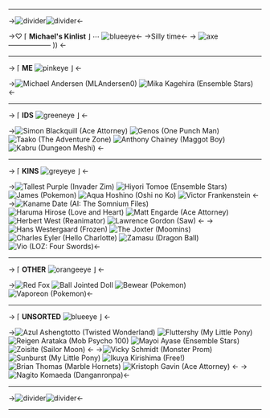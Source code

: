 ***
->![divider](https://i.imgur.com/bZ9M8jl.gif)![divider](https://i.imgur.com/bZ9M8jl.gif)<- 

->♡ ⌈ **Michael's Kinlist** ⌋ ⋯ ![blueeye](https://i.imgur.com/aNtnFd2.gif)<-
->Silly time<-
-> ![axe](https://i.imgur.com/nK2I0sk.gif) ——————  )) <-
***

-> ⌈ **ME** ![pinkeye](https://i.imgur.com/eTNwdx9.gif) ⌋ <- 

->![Michael Andersen (MLAndersen0)](https://i.imgur.com/p84sOHJ.png) ![Mika Kagehira (Ensemble Stars)](https://imgur.com/czW1ZTk.png) <-

***

-> ⌈ **IDS** ![greeneye](https://i.imgur.com/dEvHEXt.gif) ⌋ <- 

->![Simon Blackquill (Ace Attorney)](https://i.imgur.com/CTNVqyG.png) ![Genos (One Punch Man)](https://i.imgur.com/r9MGfM6.png)  ![Taako (The Adventure Zone)](https://i.imgur.com/iNT4b6H.png) ![Anthony Chainey (Maggot Boy)](https://i.imgur.com/mCSx6WS.png) ![Kabru (Dungeon Meshi)](https://imgur.com/2GskKVm.png)  <-

***

-> ⌈ **KINS** ![greyeye](https://i.imgur.com/lRPFdsb.gif) ⌋ <- 

->![Tallest Purple (Invader Zim)](https://i.imgur.com/s5FDlde.png) ![Hiyori Tomoe (Ensemble Stars)](https://i.imgur.com/vTN33jG.png) ![James (Pokemon)](https://i.imgur.com/oSmctT8.png) ![Aqua Hoshino (Oshi no Ko)](https://i.imgur.com/palLKjf.jpg) ![Victor Frankenstein](https://i.imgur.com/qlUyvtc.png) <-
->![Kaname Date (AI: The Somnium Files)](https://i.imgur.com/Uuumdy7.png) ![Haruma Hirose (Love and Heart)](https://i.imgur.com/hmSqnoZ.png) ![Matt Engarde (Ace Attorney)](https://i.imgur.com/RPGLdA6.png) ![Herbert West (Reanimator)](https://i.imgur.com/DF0hJjL.png) ![Lawrence Gordon (Saw)](https://i.imgur.com/Dmke2iK.png) <-
->![Hans Westergaard (Frozen)](https://i.imgur.com/VKsGnan.png) ![The Joxter (Moomins)](https://i.imgur.com/WB1yFdI.png) ![Charles Eyler (Hello Charlotte)](https://i.imgur.com/2QsObHJ.png) ![Zamasu (Dragon Ball)](https://i.imgur.com/4rnVoa7.png) ![Vio (LOZ: Four Swords)](https://i.imgur.com/mPqe0s0.png)<-

***

-> ⌈ **OTHER** ![orangeeye](https://i.imgur.com/Try891w.gif) ⌋ <- 

->![Red Fox](https://i.imgur.com/u1vbonC.png) ![Ball Jointed Doll](https://i.imgur.com/6okgSjK.png) ![Bewear (Pokemon)](https://i.imgur.com/vr4Hpt0.png) ![Vaporeon (Pokemon)](https://i.imgur.com/yZwRnjh.png)<- 

***

-> ⌈ **UNSORTED** ![blueeye](https://i.imgur.com/aNtnFd2.gif) ⌋ <- 

->![Azul Ashengtotto (Twisted Wonderland)](https://i.imgur.com/EFFmoak.png) ![Fluttershy (My Little Pony)](https://i.imgur.com/kylsp73.png) ![Reigen Arataka (Mob Psycho 100)](https://i.imgur.com/KNzXo8m.png) ![Mayoi Ayase (Ensemble Stars)](https://i.imgur.com/qBeCczG.png) ![Zoisite (Sailor Moon)](https://i.imgur.com/g5Rypb7.png) <-
->![Vicky Schmidt (Monster Prom)](https://i.imgur.com/urZIBPc.png) ![Sunburst (My Little Pony)](https://i.imgur.com/lMaHLa0.png) ![Ikuya Kirishima (Free!)](https://i.imgur.com/SAuB7iF.png) ![Brian Thomas (Marble Hornets)](https://i.imgur.com/qquCAdc.png) ![Kristoph Gavin (Ace Attorney)](https://imgur.com/CRLDqY8.png) <-
->![Nagito Komaeda (Danganronpa)](https://imgur.com/A9ay90I.png)<-

***
->![divider](https://i.imgur.com/bZ9M8jl.gif)![divider](https://i.imgur.com/bZ9M8jl.gif)<-

***